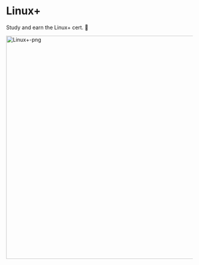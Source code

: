 # Linux+ 

Study and earn the Linux+ cert. 🐧


<img width="601" height="601" alt="Linux+-png" src="https://github.com/user-attachments/assets/f472edeb-e58a-4220-8981-ef506c71e9a6" />
